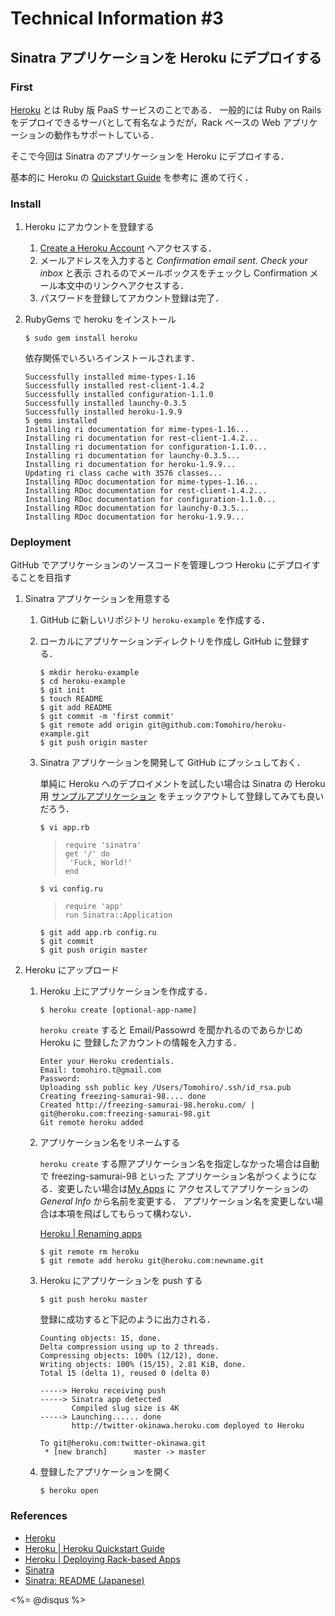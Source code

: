 Technical Information #3
================================================================================


Sinatra アプリケーションを Heroku にデプロイする
--------------------------------------------------------------------------------


### First

[Heroku](http://heroku.com/) とは Ruby 版 PaaS サービスのことである．
一般的には Ruby on Rails をデプロイできるサーバとして有名なようだが，Rack ベースの
Web アプリケーションの動作もサポートしている．

そこで今回は Sinatra のアプリケーションを Heroku にデプロイする．

基本的に Heroku の [Quickstart Guide](http://docs.heroku.com/quickstart) を参考に
進めて行く．


### Install

1. Heroku にアカウントを登録する

    1. [Create a Heroku Account](http://heroku.com/signup) へアクセスする．
    2. メールアドレスを入力すると *Confirmation email sent. Check your inbox* と表示
       されるのでメールボックスをチェックし Confirmation メール本文中のリンクへアクセスする．
    3. パスワードを登録してアカウント登録は完了．

2. RubyGems で heroku をインストール

       $ sudo gem install heroku

    依存関係でいろいろインストールされます．

       Successfully installed mime-types-1.16
       Successfully installed rest-client-1.4.2
       Successfully installed configuration-1.1.0
       Successfully installed launchy-0.3.5
       Successfully installed heroku-1.9.9
       5 gems installed
       Installing ri documentation for mime-types-1.16...
       Installing ri documentation for rest-client-1.4.2...
       Installing ri documentation for configuration-1.1.0...
       Installing ri documentation for launchy-0.3.5...
       Installing ri documentation for heroku-1.9.9...
       Updating ri class cache with 3576 classes...
       Installing RDoc documentation for mime-types-1.16...
       Installing RDoc documentation for rest-client-1.4.2...
       Installing RDoc documentation for configuration-1.1.0...
       Installing RDoc documentation for launchy-0.3.5...
       Installing RDoc documentation for heroku-1.9.9...


### Deployment

GitHub でアプリケーションのソースコードを管理しつつ Heroku にデプロイすることを目指す

1. Sinatra アプリケーションを用意する

    1. GitHub に新しいリポジトリ `heroku-example` を作成する．
    2. ローカルにアプリケーションディレクトリを作成し GitHub に登録する．

           $ mkdir heroku-example
           $ cd heroku-example
           $ git init
           $ touch README
           $ git add README
           $ git commit -m 'first commit'
           $ git remote add origin git@github.com:Tomohiro/heroku-example.git
           $ git push origin master

    3. Sinatra アプリケーションを開発して GitHub にプッシュしておく．

        単純に Heroku へのデプロイメントを試したい場合は Sinatra の Heroku 用
        [サンプルアプリケーション](http://github.com/sinatra/heroku-sinatra-app) をチェックアウトして登録してみても良いだろう．

           $ vi app.rb

        >     require 'sinatra'
        >     get '/' do
        >      'Fuck, World!'
        >     end

           $ vi config.ru

        >     require 'app'
        >     run Sinatra::Application

           $ git add app.rb config.ru
           $ git commit
           $ git push origin master

2. Heroku にアップロード

    1. Heroku 上にアプリケーションを作成する．

           $ heroku create [optional-app-name]

        `heroku create` すると Email/Passowrd を聞かれるのであらかじめ Heroku に
        登録したアカウントの情報を入力する．

           Enter your Heroku credentials.
           Email: tomohiro.t@gmail.com
           Password: 
           Uploading ssh public key /Users/Tomohiro/.ssh/id_rsa.pub
           Creating freezing-samurai-98.... done
           Created http://freezing-samurai-98.heroku.com/ | git@heroku.com:freezing-samurai-98.git
           Git remote heroku added

    2. アプリケーション名をリネームする

        `heroku create` する際アプリケーション名を指定しなかった場合は自動で freezing-samurai-98 といった
        アプリケーション名がつくようになる．変更したい場合は[My Apps](http://api.heroku.com/myapps) に
        アクセスしてアプリケーションの*General Info* から名前を変更する．
        アプリケーション名を変更しない場合は本項を飛ばしてもらって構わない．

        [Heroku | Renaming apps](http://docs.heroku.com/renaming-apps#manually-updating-a-git-remote "Heroku | Renaming apps")

           $ git remote rm heroku
           $ git remote add heroku git@heroku.com:newname.git

    3. Heroku にアプリケーションを push する

           $ git push heroku master

        登録に成功すると下記のように出力される．

           Counting objects: 15, done.
           Delta compression using up to 2 threads.
           Compressing objects: 100% (12/12), done.
           Writing objects: 100% (15/15), 2.81 KiB, done.
           Total 15 (delta 1), reused 0 (delta 0)

           -----> Heroku receiving push
           -----> Sinatra app detected
                  Compiled slug size is 4K
           -----> Launching...... done
                  http://twitter-okinawa.heroku.com deployed to Heroku

           To git@heroku.com:twitter-okinawa.git
            * [new branch]      master -> master

    4. 登録したアプリケーションを開く

           $ heroku open


### References

- [Heroku](http://heroku.com "Heroku")
- [Heroku | Heroku Quickstart Guide](http://docs.heroku.com/quickstart "Heroku | Heroku Quickstart Guide")
- [Heroku | Deploying Rack-based Apps](http://docs.heroku.com/rack "Heroku | Deploying Rack-based Apps")
- [Sinatra](http://www.sinatrarb.com "Sinatra")
- [Sinatra: README (Japanese)](http://www.sinatrarb.com/intro-jp.html "Sinatra: README (Japanese)")


<div><%= @disqus %></div>
